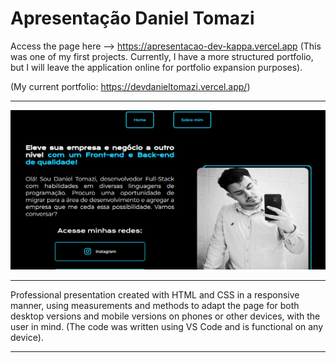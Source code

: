 # Apresentação Daniel Tomazi
Access the page here --> https://apresentacao-dev-kappa.vercel.app (This was one of my first projects. Currently, I have a more structured portfolio, but I will leave the application online for portfolio expansion purposes).

(My current portfolio: https://devdanieltomazi.vercel.app/)
****
![image](https://github.com/DanielTomazi/ApresentacaoDev/blob/main/Assets/img-demo-port.png)
******************
Professional presentation created with HTML and CSS in a responsive manner, using measurements and methods to adapt the page for both desktop versions and mobile versions on phones or other devices, with the user in mind. (The code was written using VS Code and is functional on any device).
*****************
